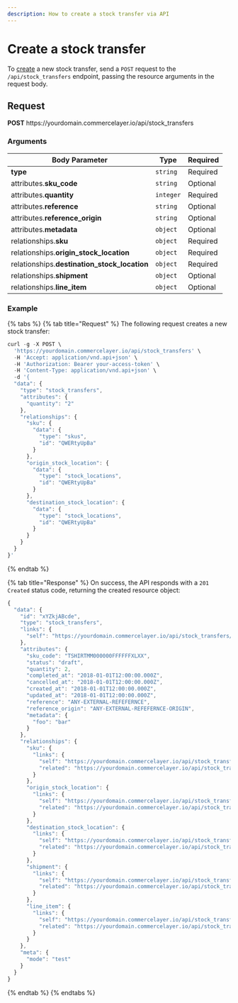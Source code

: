 ```yaml
---
description: How to create a stock transfer via API
---
```


# Create a stock transfer

To <a href="https://docs.commercelayer.io/developers/creating-resources" target="_blank">create</a> a new stock transfer, send a `POST` request to the `/api/stock_transfers` endpoint, passing the resource arguments in the request body.

## Request

**POST** https://<i></i>yourdomain.commercelayer.io/api/stock_transfers

### Arguments

| Body Parameter | Type     | Required |
| -------------- | -------- | -------- |
| **type**       | `string` | Required |
| attributes.**sku_code** | `string` | Optional |
| attributes.**quantity** | `integer` | Required |
| attributes.**reference** | `string` | Optional |
| attributes.**reference_origin** | `string` | Optional |
| attributes.**metadata** | `object` | Optional |
| relationships.**sku** | `object` | Required |
| relationships.**origin_stock_location** | `object` | Required |
| relationships.**destination_stock_location** | `object` | Required |
| relationships.**shipment** | `object` | Optional |
| relationships.**line_item** | `object` | Optional |

### Example

{% tabs %}
{% tab title="Request" %}
The following request creates a new stock transfer:

```javascript
curl -g -X POST \
  'https://yourdomain.commercelayer.io/api/stock_transfers' \
  -H 'Accept: application/vnd.api+json' \
  -H 'Authorization: Bearer your-access-token' \
  -H 'Content-Type: application/vnd.api+json' \
  -d '{
  "data": {
    "type": "stock_transfers",
    "attributes": {
      "quantity": "2"
    },
    "relationships": {
      "sku": {
        "data": {
          "type": "skus",
          "id": "QWERtyUpBa"
        }
      },
      "origin_stock_location": {
        "data": {
          "type": "stock_locations",
          "id": "QWERtyUpBa"
        }
      },
      "destination_stock_location": {
        "data": {
          "type": "stock_locations",
          "id": "QWERtyUpBa"
        }
      }
    }
  }
}'
```
{% endtab %}

{% tab title="Response" %}
On success, the API responds with a `201 Created` status code, returning the created resource object:

```javascript
{
  "data": {
    "id": "xYZkjABcde",
    "type": "stock_transfers",
    "links": {
      "self": "https://yourdomain.commercelayer.io/api/stock_transfers/xYZkjABcde"
    },
    "attributes": {
      "sku_code": "TSHIRTMM000000FFFFFFXLXX",
      "status": "draft",
      "quantity": 2,
      "completed_at": "2018-01-01T12:00:00.000Z",
      "cancelled_at": "2018-01-01T12:00:00.000Z",
      "created_at": "2018-01-01T12:00:00.000Z",
      "updated_at": "2018-01-01T12:00:00.000Z",
      "reference": "ANY-EXTERNAL-REFEFERNCE",
      "reference_origin": "ANY-EXTERNAL-REFEFERNCE-ORIGIN",
      "metadata": {
        "foo": "bar"
      }
    },
    "relationships": {
      "sku": {
        "links": {
          "self": "https://yourdomain.commercelayer.io/api/stock_transfers/xYZkjABcde/relationships/sku",
          "related": "https://yourdomain.commercelayer.io/api/stock_transfers/xYZkjABcde/sku"
        }
      },
      "origin_stock_location": {
        "links": {
          "self": "https://yourdomain.commercelayer.io/api/stock_transfers/xYZkjABcde/relationships/origin_stock_location",
          "related": "https://yourdomain.commercelayer.io/api/stock_transfers/xYZkjABcde/origin_stock_location"
        }
      },
      "destination_stock_location": {
        "links": {
          "self": "https://yourdomain.commercelayer.io/api/stock_transfers/xYZkjABcde/relationships/destination_stock_location",
          "related": "https://yourdomain.commercelayer.io/api/stock_transfers/xYZkjABcde/destination_stock_location"
        }
      },
      "shipment": {
        "links": {
          "self": "https://yourdomain.commercelayer.io/api/stock_transfers/xYZkjABcde/relationships/shipment",
          "related": "https://yourdomain.commercelayer.io/api/stock_transfers/xYZkjABcde/shipment"
        }
      },
      "line_item": {
        "links": {
          "self": "https://yourdomain.commercelayer.io/api/stock_transfers/xYZkjABcde/relationships/line_item",
          "related": "https://yourdomain.commercelayer.io/api/stock_transfers/xYZkjABcde/line_item"
        }
      }
    },
    "meta": {
      "mode": "test"
    }
  }
}
```
{% endtab %}
{% endtabs %}

